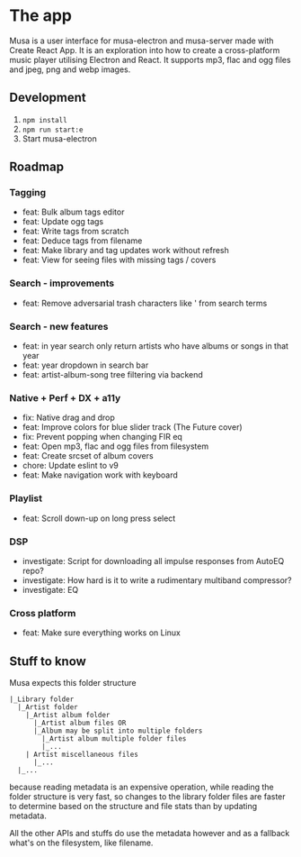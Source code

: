# The app

Musa is a user interface for musa-electron and musa-server made with Create React App.
It is an exploration into how to create a cross-platform music player
utilising Electron and React. It supports mp3, flac and ogg files and
jpeg, png and webp images.

## Development

1. `npm install`
2. `npm run start:e`
3. Start musa-electron

## Roadmap

### Tagging

- feat: Bulk album tags editor
- feat: Update ogg tags
- feat: Write tags from scratch
- feat: Deduce tags from filename
- feat: Make library and tag updates work without refresh
- feat: View for seeing files with missing tags / covers

### Search - improvements

- feat: Remove adversarial trash characters like ' from search terms

### Search - new features

- feat: in year search only return artists who have albums or songs in that year
- feat: year dropdown in search bar
- feat: artist-album-song tree filtering via backend

### Native + Perf + DX + a11y

- fix: Native drag and drop
- feat: Improve colors for blue slider track (The Future cover)
- fix: Prevent popping when changing FIR eq
- feat: Open mp3, flac and ogg files from filesystem
- feat: Create srcset of album covers
- chore: Update eslint to v9
- feat: Make navigation work with keyboard

### Playlist

- feat: Scroll down-up on long press select

### DSP

- investigate: Script for downloading all impulse responses from AutoEQ repo?
- investigate: How hard is it to write a rudimentary multiband compressor?
- investigate: EQ

### Cross platform

- feat: Make sure everything works on Linux

## Stuff to know

Musa expects this folder structure

```
|_Library folder
  |_Artist folder
    |_Artist album folder
      |_Artist album files OR
      |_Album may be split into multiple folders
        |_Artist album multiple folder files
        |_...
    | Artist miscellaneous files
      |_...
  |_...
```

because reading metadata is an expensive operation, while
reading the folder structure is very fast, so changes to the library folder files
are faster to determine based on the structure and file stats than by updating metadata.

All the other APIs and stuffs do use the metadata however and as a fallback
what's on the filesystem, like filename.
